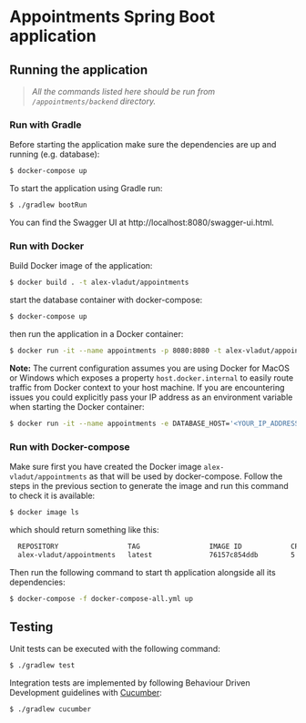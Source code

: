 # Appointments Spring Boot application

## Running the application

> *All the commands listed here should be run from `/appointments/backend` directory.*

### Run with Gradle

Before starting the application make sure the dependencies are up and running (e.g. database):
```bash
$ docker-compose up
```

To start the application using Gradle run:
```bash
$ ./gradlew bootRun
```

You can find the Swagger UI at http://localhost:8080/swagger-ui.html.

### Run with Docker

Build Docker image of the application:
```bash
$ docker build . -t alex-vladut/appointments
```

start the database container with docker-compose:
```bash
$ docker-compose up
```

then run the application in a Docker container:
```bash
$ docker run -it --name appointments -p 8080:8080 -t alex-vladut/appointments
```

**Note:** The current configuration assumes you are using Docker for MacOS or Windows which exposes a property `host.docker.internal` to easily route traffic from Docker context to your host machine. If you are encountering issues you could explicitly pass your IP address as an environment variable when starting the Docker container:
```bash
$ docker run -it --name appointments -e DATABASE_HOST='<YOUR_IP_ADDRESS>' -p 8080:8080 -t alex-vladut/appointments
```

### Run with Docker-compose

Make sure first you have created the Docker image `alex-vladut/appointments` as that will be used by docker-compose. Follow the steps in the previous section to generate the image and run this command to check it is available:
```bash
$ docker image ls
```

which should return something like this:
```bash
  REPOSITORY                 TAG                 IMAGE ID            CREATED             SIZE
  alex-vladut/appointments   latest              76157c854ddb        5 minutes ago       543MB

```

Then run the following command to start th application alongside all its dependencies:
```bash
$ docker-compose -f docker-compose-all.yml up
```

## Testing

Unit tests can be executed with the following command:
```bash
$ ./gradlew test
```

Integration tests are implemented by following Behaviour Driven Development guidelines with [Cucumber](https://cucumber.io/):
```bash
$ ./gradlew cucumber
```